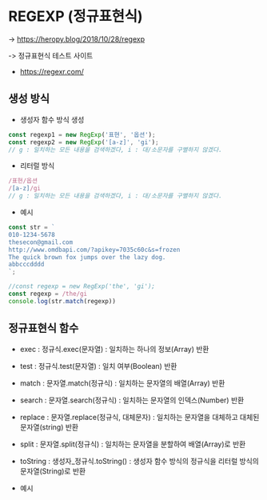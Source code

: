 # REGEXP (정규표현식)

-> https://heropy.blog/2018/10/28/regexp

-> 정규표현식 테스트 사이트
  - https://regexr.com/
## 생성 방식
- 생성자 함수 방식 생성
``` js
const regexp1 = new RegExp('표현', '옵션');
const regexp2 = new RegExp('[a-z]', 'gi');
// g : 일치하는 모든 내용을 검색하겠다, i : 대/소문자를 구별하지 않겠다.
```
- 리터럴 방식
``` js
/표현/옵션
/[a-z]/gi
// g : 일치하는 모든 내용을 검색하겠다, i : 대/소문자를 구별하지 않겠다.
```

- 예시
``` js
const str = `
010-1234-5678
thesecon@gmail.com
http://www.omdbapi.com/?apikey=7035c60c&s=frozen
The quick brown fox jumps over the lazy dog.
abbcccdddd
`;

//const regexp = new RegExp('the', 'gi');
const regexp = /the/gi
console.log(str.match(regexp))
```

## 정규표현식 함수
- exec : 정규식.exec(문자열) : 일치하는 하나의 정보(Array) 반환
- test : 정규식.test(문자열) : 일치 여부(Boolean) 반환
- match : 문자열.match(정규식) : 일치하는 문자열의 배열(Array) 반환
- search : 문자열.search(정규식) : 일치하는 문자열의 인덱스(Number) 반환
- replace : 문자열.replace(정규식, 대체문자) : 일치하는 문자열을 대체하고 대체된 문자열(string) 반환
- split : 문자열.split(정규식) : 일치하는 문자열을 분할하여 배열(Array)로 반환
- toString : 생성자_정규식.toString() : 생성자 함수 방식의 정규식을 리터럴 방식의 문자열(String)로 반환

- 예시
``` js

```